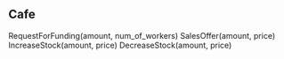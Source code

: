 Cafe
-----
RequestForFunding(amount, num_of_workers)
SalesOffer(amount, price)
IncreaseStock(amount, price)
DecreaseStock(amount, price)
